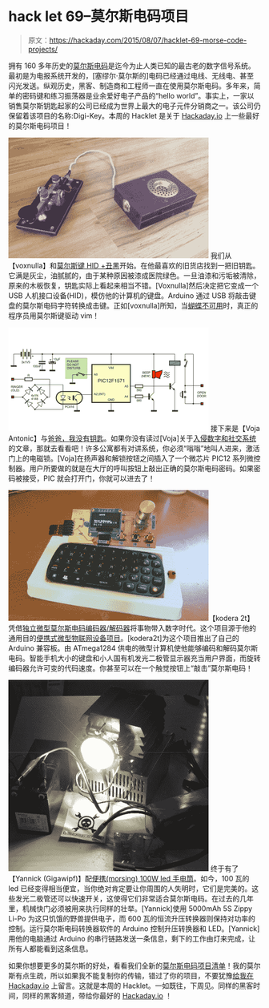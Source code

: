 # hack let 69–莫尔斯电码项目

> 原文：<https://hackaday.com/2015/08/07/hacklet-69-morse-code-projects/>

拥有 160 多年历史的[莫尔斯电码](https://en.wikipedia.org/wiki/Morse_code)是迄今为止人类已知的最古老的数字信号系统。最初是为电报系统开发的，[塞缪尔·莫尔斯的]电码已经通过电线、无线电、甚至闪光发送。纵观历史，黑客、制造商和工程师一直在使用莫尔斯电码。多年来，简单的密码键和练习振荡器是业余爱好电子产品的“hello world”。事实上，一家以销售莫尔斯钥匙起家的公司已经成为世界上最大的电子元件分销商之一。该公司仍保留着该项目的名称:Digi-Key。本周的 Hacklet 是关于 [Hackaday.io](https://hackaday.io) 上一些最好的莫尔斯电码项目！

[![key1](img/bc45696cf7a572a910309fb54d534a73.png)](https://hackaday.io/project/7110) 我们从【voxnulla】和[莫尔斯键 HID +丑黑](https://hackaday.io/project/7110)开始。在他最喜欢的旧货店找到一把旧钥匙。它满是灰尘，油腻腻的，由于某种原因被漆成医院绿色。一旦油漆和污垢被清除，原来的木板恢复，钥匙实际上看起来相当不错。[Voxnulla]然后决定把它变成一个 USB 人机接口设备(HID)，模仿他的计算机的键盘。Arduino 通过 USB 将敲击键盘的莫尔斯电码字符转换成击键。正如[voxnulla]所知，当[蝴蝶不可用](https://xkcd.com/378/)时，真正的程序员用莫尔斯键驱动 vim！

[![code2](img/9e531a11a0cfc6b40f9e6bf5231882f1.png)](https://hackaday.io/project/6128) 接下来是【Voja Antonic】与[爸爸，我没有钥匙](https://hackaday.io/project/6128)。如果你没有读过[Voja]关于[入侵数字和社交系统](https://hackaday.com/2015/08/03/hacking-the-digital-and-social-system/)的文章，那就去看看吧！许多公寓都有对讲系统，你必须“嗡嗡”地叫人进来，激活门上的电磁锁。[Voja]在扬声器和解锁按钮之间插入了一个微芯片 PIC12 系列微控制器。用户所要做的就是在大厅的呼叫按钮上敲出正确的莫尔斯电码密码。如果密码被接受，PIC 就会打开门，你就可以进去了！

[![morseterminal](img/885161ba5d26b3f1bc0e83e7eeda1dc3.png)](https://hackaday.io/project/4294)【kodera 2t】凭借[独立微型莫尔斯电码编码器/解码器](https://hackaday.io/project/4294)将事物带入数字时代。这个项目源于他的通用目的[便携式微型物联网设备项目](https://hackaday.io/project/4201)。[kodera2t]为这个项目推出了自己的 Arduino 兼容板。由 ATmega1284 供电的微型计算机使他能够编码和解码莫尔斯电码。智能手机大小的键盘和小人国有机发光二极管显示器充当用户界面，而旋转编码器允许可变的代码速度。你甚至可以在一个触觉按钮上“敲击”莫尔斯电码！

[![morselight](img/d83fe3523c4fc88f570e008675064b4b.png)](https://hackaday.io/project/1789) 终于有了【Yannick (Gigawipf)】配[便携(morsing) 100W led 手电筒](https://hackaday.io/project/1789)。如今，100 瓦的 led 已经变得相当便宜，当你绝对肯定要让你周围的人失明时，它们是完美的。这些发光二极管还可以快速开关，这使得它们非常适合莫尔斯电码。在过去的几年里，机械快门必须被用来执行同样的壮举。[Yannick]使用 5000mAh 5S Zippy Li-Po 为这只饥饿的野兽提供电子，而 600 瓦的恒流升压转换器则保持对功率的控制。运行莫尔斯电码转换器软件的 Arduino 控制升压转换器和 LED。[Yannick]用他的电脑通过 Arduino 的串行链路发送一条信息，剩下的工作由灯来完成，让所有人都能看到这条信息。

如果你想要更多的莫尔斯的好处，看看我们全新的[莫尔斯电码项目清单](https://hackaday.io/list/7125-morse-code-projects)！我的莫尔斯有点生疏，所以如果我不能复制你的传输，错过了你的项目，不要犹豫[给我在 Hackaday.io](https://hackaday.io/adam) 上留言。这就是本周的 Hacklet。一如既往，下周见。同样的黑客时间，同样的黑客频道，带给你最好的 [Hackaday.io](https://hackaday.io/) ！